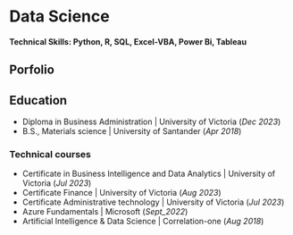 # Data Science

####  Technical Skills: Python, R, SQL, Excel-VBA, Power Bi, Tableau 

## Porfolio 

## Education
- Diploma in Business Administration | University of Victoria (_Dec 2023_)
- B.S., Materials science | University of Santander (_Apr 2018_)

### Technical courses
- Certificate in Business Intelligence and Data Analytics | University of Victoria (_Jul 2023_)
- Certificate Finance | University of Victoria (_Aug 2023_)
- Certificate Administrative technology | University of Victoria (_Jul 2023_)
- Azure Fundamentals | Microsoft (_Sept_2022_)
- Artificial Intelligence & Data Science | Correlation-one (_Aug 2018_)










